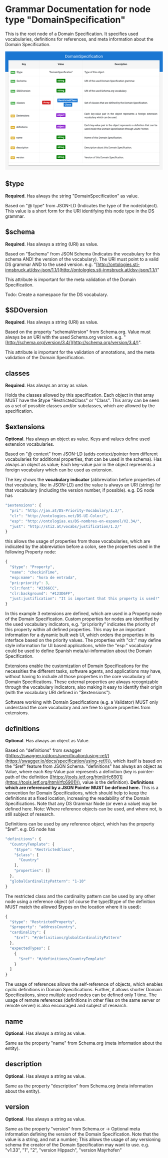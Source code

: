 # Grammar Documentation for node type "DomainSpecification"

This is the root node of a Domain Specification. It specifies used vocabularies, definitions for references, and meta information about the Domain Specification.

![Syntax diagram](../../../../.gitbook/assets/DomainSpecification.png)

## $type

**Required**. Has always the string "DomainSpecification" as value.

Based on "@ type" from JSON-LD \(Indicates the type of the node/object\). This value is a short form for the URI identifying this node type in the DS grammar.

## $schema

**Required**. Has always a string \(URI\) as value.

Based on "$schema" from JSON Schema \(Indicates the vocabulary for this schema AND! the version of the vocabulary\). The URI must point to a valid DS grammar AND to the used version. e.g. "[http://ontologies.sti-innsbruck.at/dsv-json/1.1/](http://ontologies.sti-innsbruck.at/dsv-json/1.1/)"

This attribute is important for the meta validation of the Domain Specification.

Todo: Create a namespace for the DS vocabulary.

## $SDOversion

**Required**. Has always a string \(URI\) as value.

Based on the property "schemaVersion" from Schema.org. Value must always be an URI with the used Schema.org version. e.g. "[http://schema.org/version/3.4/](http://schema.org/version/3.4/)".

This attribute is important for the validation of annotations, and the meta validation of the Domain Specification.

## classes

**Required**. Has always an array as value.

Holds the classes allowed by this specification. Each object in that array MUST have the $type "RestrictedClass" or "Class". This array can be seen as a set of possible classes and/or subclasses, which are allowed by the specification.

## $extensions

**Optional**. Has always an object as value. Keys and values define used extension vocabularies.

Based on "@ context" from JSON-LD \(adds context/pointer from different vocabularies for additional properties, that can be used in the schema\). Has always an object as value; Each key-value pair in the object represents a foreign vocabulary which can be used as extension.

The key shows the **vocabulary indicator** \(abbreviation before properties of that vocabulary, like in JSON-LD\) and the value is always an URI \(string\) for that vocabulary \(including the version number, if possible\). e.g. DS node has

```javascript
"$extensions": {
  "pri": "http://jan.at/DS-Priority-Vocabulary/1.2/",
  "clr": "http://ontologies.net/DS-UI-Color/",
  "esp": "http://ontologias.es/DS-nombres-en-espanol/V2.34/",
  "just": "http://sti2.at/vocabs/justification/1.2/"
}
```

this allows the usage of properties from those vocabularies, which are indicated by the abbreviation before a colon, see the properties used in the following Property node:

```javascript
{
  "$type": "Property",
  "name": "checkinTime",
  "esp:name": "hora de entrada",
  "pri:priority": 3,
  "clr:font": "#3366CC",
  "clr:background": "#123D6FF",
  "just:justification": "It is important that this property is used!"
}
```

In this example 3 extensions are defined, which are used in a Property node of the Domain Specification. Custom properties for nodes are identified by the used vocabulary indicators, e.g. "pri:priority" indicates the priority of this property within all defined properties. This may be an important information for a dynamic built web UI, which orders the properties in its interface based on the priority values. The properties with "clr:" may define style information for UI based applications, while the "esp:" vocabulary could be used to define Spanish meta/ui-information about the Domain Specification.

Extensions enable the customization of Domain Specifications for the necessities the different tasks, software agents, and applications may have, without having to include all those properties in the core vocabulary of Domain Specifications. These external properties are always recognizable through the vocabulary indicators, also making it easy to identify their origin \(with the vocabulary URI defined in "$extensions"\).

Software working with Domain Specifications \(e.g. a Validator\) MUST only understand the core vocabulary and are free to ignore properties from extensions.

## definitions

**Optional**. Has always an object as Value.

Based on "definitions" from swagger \([https://swagger.io/docs/specification/using-ref/](https://swagger.io/docs/specification/using-ref/)\), which itself is based on the "$ref" feature from JSON Schema. "definitions" has always an object as Value, where each Key-Value pair represents a definition \(key is pointer-path of the definition \([https://tools.ietf.org/html/rfc6901](https://tools.ietf.org/html/rfc6901)\), value is the definition\). **Definitions which are referenced by a JSON Pointer MUST be defined here.** This is a convention for Domain Specifications, which should help to keep the definitions at a fixed location, increasing the readability of the Domain Specifications. Note that any DS Grammar Node \(or even a value\) may be defined here. Note: Where reference objects can be used, and where not, is still subject of research.

Definitions can be used by any reference object, which has the property "$ref". e.g. DS node has

```javascript
"definitions": {
  "CountryTemplate": {
    "$type": "RestrictedClass",
    "$class": [
      "Country"
    ],
    "properties": []
  },
  "globalCardinalityPattern": "1-10"
}
```

The restricted class and the cardinality pattern can be used by any other node using a reference object \(of course the type/$type of the definition MUST match the allowed $types on the location where it is used\):

```javascript
{
  "$type": "RestrictedProperty",
  "$property": "addressCountry",
  "cardinality": {
    "$ref": "#/definitions/globalCardinalityPattern"
  },
  "expectedTypes": [
    {
      "$ref": "#/definitions/CountryTemplate"
    }
  ]
}
```

The usage of references allows the self-reference of objects, which enables cyclic definitions in Domain Specifications. Further, it allows shorter Domain Specifications, since multiple used nodes can be defined only 1 time. The usage of remote references \(definitions in other files on the same server or remote server\) is also encouraged and subject of research.

## name

**Optional**. Has always a string as value.

Same as the property "name" from Schema.org \(meta information about the entity\).

## description

**Optional**. Has always a string as value.

Same as the property "description" from Schema.org \(meta information about the entity\).

## version

**Optional**. Has always a string as value.

Same as the property "version" from Schema.or -&gt; Optional meta information defining the version of the Domain Specification. Note that the value is a string, and not a number; This allows the usage of any versioning schema the creator of the Domain Specification may want to use. e.g. "v1.33", "1", "2", "version Hippach", "version Mayrhofen"

